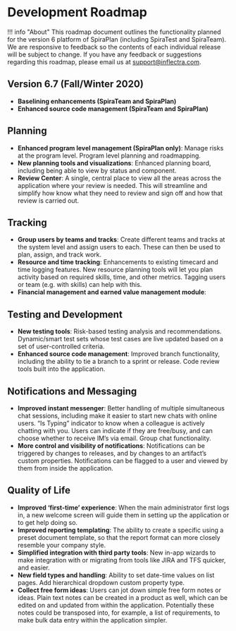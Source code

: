 # Development Roadmap

!!! info "About"
    This roadmap document outlines the functionality planned for the version 6 platform of SpiraPlan (including SpiraTest and SpiraTeam). We are responsive to feedback so the contents of each individual release will be subject to change.
    If you have any feedback or suggestions regarding this roadmap, please email us at support@inflectra.com.


## Version 6.7 (Fall/Winter 2020)
- **Baselining enhancements (SpiraTeam and SpiraPlan)**
- **Enhanced source code management (SpiraTeam and SpiraPlan)**

## Planning
- **Enhanced program level management (SpiraPlan only)**: Manage risks at the program level. Program level planning and roadmapping.
- **New planning tools and visualizations**: Enhanced planning board, including being able to view by status and component.
- **Review Center**: A single, central place to view all the areas across the application where your review is needed. This will streamline and simplify how know what they need to review and sign off and how that review is carried out.

## Tracking
- **Group users by teams and tracks**: Create different teams and tracks at the system level and assign users to each. These can then be used to plan, assign, and track work.
- **Resource and time tracking**: Enhancements to existing timecard and time logging features. New resource planning tools will let you plan activity based on required skills, time, and other metrics. Tagging users or team (e.g. with skills) can help with this.
- **Financial management and earned value management module**: 
## Testing and Development
- **New testing tools**: Risk-based testing analysis and recommendations. Dynamic/smart test sets whose test cases are live updated based on a set of user-controlled criteria.
- **Enhanced source code management**: Improved branch functionality, including the ability to tie a branch to a sprint or release. Code review tools built into the application.

## Notifications and Messaging
- **Improved instant messenger**: Better handling of multiple simultaneous chat sessions, including make it easier to start new chats with online users. “Is Typing” indicator to know when a colleague is actively chatting with you. Users can indicate if they are free/busy, and can choose whether to receive IM’s via email. Group chat functionality.
- **More control and visibility of notifications**: Notifications can be triggered by changes to releases, and by changes to an artifact’s custom properties. Notifications can be flagged to a user and viewed by them from inside the application.

## Quality of Life
- **Improved ‘first-time’ experience**: When the main administrator first logs in, a new welcome screen will guide them in setting up the application or to get help doing so.
- **Improved reporting templating**: The ability to create a specific using a preset document template, so that the report format can more closely resemble your company style.
- **Simplified integration with third party tools**: New in-app wizards to make integration with or migrating from tools like JIRA and TFS quicker, and easier.
- **New field types and handling**: Ability to set date-time values on list pages. Add hierarchical dropdown custom property type.
- **Collect free form ideas**: Users can jot down simple free form notes or ideas. Plain text notes can be created in a product as well, which can be edited on and updated from within the application. Potentially these notes could be transposed into, for example, a list of requirements, to make bulk data entry within the application simpler. 
